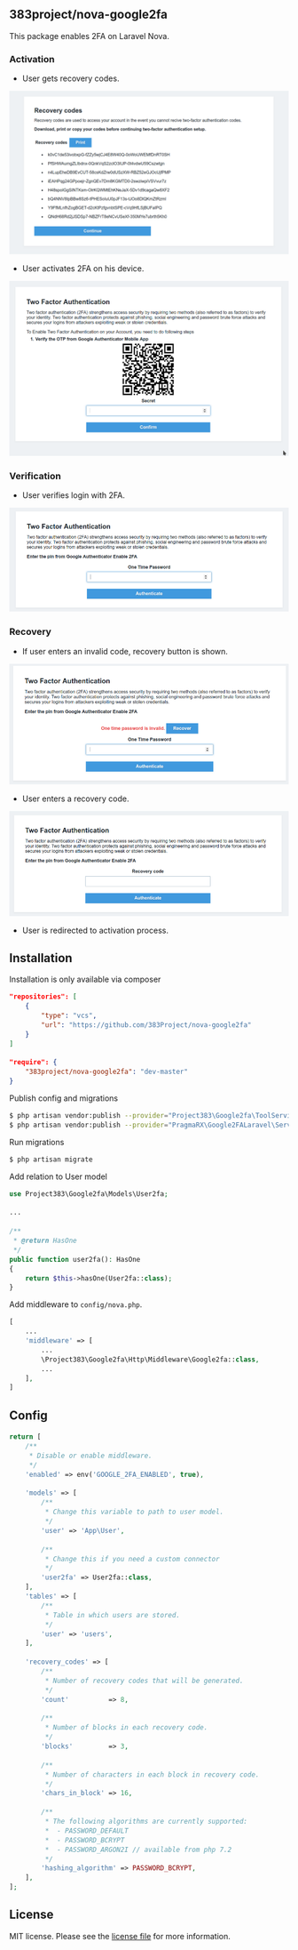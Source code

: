 ## 383project/nova-google2fa

This package enables 2FA on Laravel Nova.

### Activation

- User gets recovery codes.

![Recovery codes](docs/images/recovery-codes.png)

- User activates 2FA on his device.

![Activate 2FA](docs/images/register.png)

### Verification

- User verifies login with 2FA.

![Enter 2FA](docs/images/enter-code.png)

### Recovery

- If user enters an invalid code, recovery button is shown.

![Enter 2FA](docs/images/invalid-code.png)

- User enters a recovery code.

![Enter 2FA](docs/images/enter-recovery-code.png)

- User is redirected to activation process.

## Installation

Installation is only available via composer

``` composer.json
"repositories": [
    {
        "type": "vcs",
        "url": "https://github.com/383Project/nova-google2fa"
    }
]

"require": {
    "383project/nova-google2fa": "dev-master"
}
```

Publish config and migrations

``` bash
$ php artisan vendor:publish --provider="Project383\Google2fa\ToolServiceProvider"
$ php artisan vendor:publish --provider="PragmaRX\Google2FALaravel\ServiceProvider"
```

Run migrations

``` bash
$ php artisan migrate
```

Add relation to User model
```php
use Project383\Google2fa\Models\User2fa;

...

/**
 * @return HasOne
 */
public function user2fa(): HasOne
{
    return $this->hasOne(User2fa::class);
}
```

Add middleware to `config/nova.php`.
```php
[
    ...
    'middleware' => [
        ...
        \Project383\Google2fa\Http\Middleware\Google2fa::class,
        ...
    ],
]
```

## Config

```php
return [
    /**
     * Disable or enable middleware.
     */
    'enabled' => env('GOOGLE_2FA_ENABLED', true),

    'models' => [
        /**
         * Change this variable to path to user model.
         */
        'user' => 'App\User',
        
        /**
         * Change this if you need a custom connector
         */
        'user2fa' => User2fa::class,
    ],
    'tables' => [
        /**
         * Table in which users are stored.
         */
        'user' => 'users',
    ],

    'recovery_codes' => [
        /**
         * Number of recovery codes that will be generated.
         */
        'count'          => 8,

        /**
         * Number of blocks in each recovery code.
         */
        'blocks'         => 3,

        /**
         * Number of characters in each block in recovery code.
         */
        'chars_in_block' => 16,

        /**
         * The following algorithms are currently supported:
         *  - PASSWORD_DEFAULT
         *  - PASSWORD_BCRYPT
         *  - PASSWORD_ARGON2I // available from php 7.2
         */
        'hashing_algorithm' => PASSWORD_BCRYPT,
    ],
];
```


## License

MIT license. Please see the [license file](docs/license.md) for more information.

